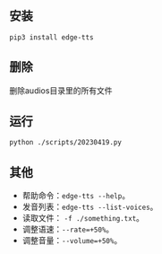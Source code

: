 ## 安装
`pip3 install edge-tts`

## 删除
删除audios目录里的所有文件

## 运行
`python ./scripts/20230419.py`

## 其他
* 帮助命令：`edge-tts --help`。
* 发音列表：`edge-tts --list-voices`。
* 读取文件： `-f ./something.txt`。
* 调整语速：`--rate=+50%`。
* 调整音量：`--volume=+50%`。

